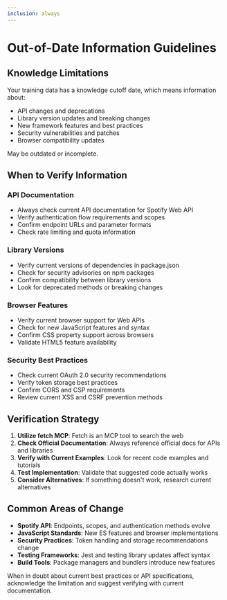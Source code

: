```yaml
---
inclusion: always
---
```


# Out-of-Date Information Guidelines

## Knowledge Limitations

Your training data has a knowledge cutoff date, which means information about:
- API changes and deprecations
- Library version updates and breaking changes
- New framework features and best practices
- Security vulnerabilities and patches
- Browser compatibility updates

May be outdated or incomplete.

## When to Verify Information

### API Documentation
- Always check current API documentation for Spotify Web API
- Verify authentication flow requirements and scopes
- Confirm endpoint URLs and parameter formats
- Check rate limiting and quota information

### Library Versions
- Verify current versions of dependencies in package.json
- Check for security advisories on npm packages
- Confirm compatibility between library versions
- Look for deprecated methods or breaking changes

### Browser Features
- Verify current browser support for Web APIs
- Check for new JavaScript features and syntax
- Confirm CSS property support across browsers
- Validate HTML5 feature availability

### Security Best Practices
- Check current OAuth 2.0 security recommendations
- Verify token storage best practices
- Confirm CORS and CSP requirements
- Review current XSS and CSRF prevention methods

## Verification Strategy

1. **Utilize fetch MCP**: Fetch is an MCP tool to search the web
1. **Check Official Documentation**: Always reference official docs for APIs and libraries
2. **Verify with Current Examples**: Look for recent code examples and tutorials
3. **Test Implementation**: Validate that suggested code actually works
4. **Consider Alternatives**: If something doesn't work, research current alternatives

## Common Areas of Change

- **Spotify API**: Endpoints, scopes, and authentication methods evolve
- **JavaScript Standards**: New ES features and browser implementations
- **Security Practices**: Token handling and storage recommendations change
- **Testing Frameworks**: Jest and testing library updates affect syntax
- **Build Tools**: Package managers and bundlers introduce new features

When in doubt about current best practices or API specifications, acknowledge the limitation and suggest verifying with current documentation.